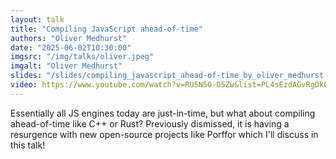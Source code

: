 ```yaml
---
layout: talk
title: "Compiling JavaScript ahead-of-time"
authors: "Oliver Medhurst"
date: "2025-06-02T10:30:00"
imgsrc: "/img/talks/oliver.jpeg"
imgalt: "Oliver Medhurst"
slides: "/slides/compiling_javascript_ahead-of-time_by_oliver_medhurst.pdf"
video: https://www.youtube.com/watch?v=RU5N5O-O5Zw&list=PL4sEzdAGvRgDkGm0XYou_lJ5wdmIi7FJY
---
```


Essentially all JS engines today are just-in-time, but what about compiling ahead-of-time like C++ or Rust? Previously dismissed, it is having a resurgence with new open-source projects like Porffor which I'll discuss in this talk!

